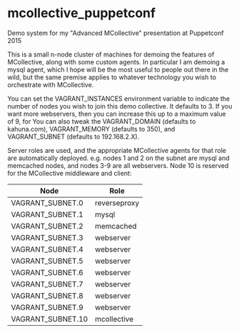 # mcollective_puppetconf

Demo system for my "Advanced MCollective" presentation at Puppetconf 2015

This is a small n-node cluster of machines for demoing the features of MCollective, along with some custom agents.  In particular I am demoing a mysql agent, which I hope will be the most useful to people out there in the wild, but the same premise applies to whatever technology you wish to orchestrate with MCollective.

You can set the VAGRANT_INSTANCES environment variable to indicate the number of nodes you wish to join this demo collective.  It defaults to 3.  If you want more webservers, then you can increase this up to a maximum value of 9, for You can also tweak the VAGRANT_DOMAIN (defaults to kahuna.com), VAGRANT_MEMORY (defaults to 350), and VAGRANT_SUBNET (defaults to 192.168.2.X).

Server roles are used, and the appropriate MCollective agents for that role are automatically deployed. e.g. nodes 1 and 2 on the subnet are mysql and memcached nodes, and nodes 3-9 are all webservers.  Node 10 is reserved for the MCollective middleware and client:

| Node        | Role           |
| ------------- |-------------|
| VAGRANT_SUBNET.0      | reverseproxy |
| VAGRANT_SUBNET.1      | mysql     |
| VAGRANT_SUBNET.2      | memcached |
| VAGRANT_SUBNET.3      | webserver |
| VAGRANT_SUBNET.4      | webserver |
| VAGRANT_SUBNET.5      | webserver |
| VAGRANT_SUBNET.6      | webserver |
| VAGRANT_SUBNET.7      | webserver |
| VAGRANT_SUBNET.8      | webserver |
| VAGRANT_SUBNET.9      | webserver |
| VAGRANT_SUBNET.10      | mcollective |

